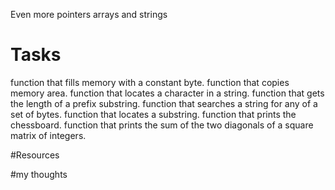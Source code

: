 Even more pointers arrays and strings

# Tasks
function that fills memory with a constant byte.
function that copies memory area.
function that locates a character in a string.
function that gets the length of a prefix substring.
function that searches a string for any of a set of bytes.
function that locates a substring.
function that prints the chessboard.
function that prints the sum of the two diagonals of a square matrix of integers.

#Resources




#my thoughts

